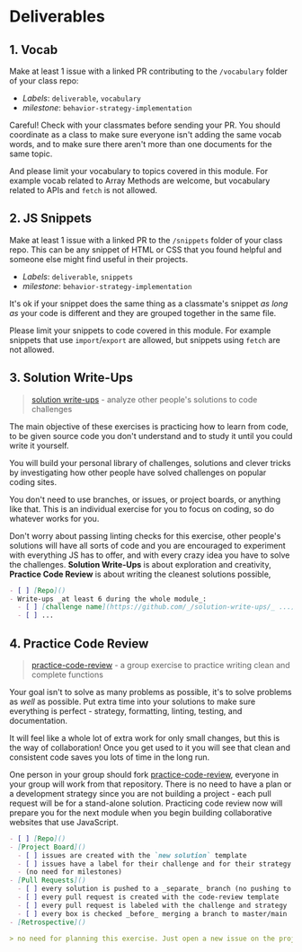 # Deliverables

## 1. Vocab

Make at least 1 issue with a linked PR contributing to the `/vocabulary` folder of your class repo:

- _Labels_: `deliverable`, `vocabulary`
- _milestone_: `behavior-strategy-implementation`

Careful! Check with your classmates before sending your PR. You should coordinate as a class to make sure everyone isn't adding the same vocab words, and to make sure there aren't more than one documents for the same topic.

And please limit your vocabulary to topics covered in this module. For example vocab related to Array Methods are welcome, but vocabulary related to APIs and `fetch` is not allowed.

## 2. JS Snippets

Make at least 1 issue with a linked PR to the `/snippets` folder of your class repo. This can be any snippet of HTML or CSS that you found helpful and someone else might find useful in their projects.

- _Labels_: `deliverable`, `snippets`
- _milestone_: `behavior-strategy-implementation`

It's ok if your snippet does the same thing as a classmate's snippet _as long as_ your code is different and they are grouped together in the same file.

Please limit your snippets to code covered in this module. For example snippets that use `import`/`export` are allowed, but snippets using `fetch` are not allowed.

## 3. Solution Write-Ups

> [solution write-ups](https://github.com/HackYourFutureBelgium/solution-write-ups) - analyze other people's solutions to code challenges

The main objective of these exercises is practicing how to learn from code, to be given source code you don't understand and to study it until you could write it yourself.

You will build your personal library of challenges, solutions and clever tricks by investigating how other people have solved challenges on popular coding sites.

You don't need to use branches, or issues, or project boards, or anything like that. This is an individual exercise for you to focus on coding, so do whatever works for you.

Don't worry about passing linting checks for this exercise, other people's solutions will have all sorts of code and you are encouraged to experiment with everything JS has to offer, and with every crazy idea you have to solve the challenges. **Solution Write-Ups** is about exploration and creativity, **Practice Code Review** is about writing the cleanest solutions possible,

```markdown
- [ ] [Repo]()
- Write-ups _at least 6 during the whole module_:
  - [ ] [challenge name](https://github.com/_/solution-write-ups/_ ...)
  - [ ] ...
```

## 4. Practice Code Review

> [practice-code-review](https://github.com/hackyourfuturebelgium/practice-code-review) - a group exercise to practice writing clean and complete functions

Your goal isn't to solve as many problems as possible, it's to solve problems as _well_ as possible. Put extra time into your solutions to make sure everything is perfect - strategy, formatting, linting, testing, and documentation.

It will feel like a whole lot of extra work for only small changes, but this is the way of collaboration! Once you get used to it you will see that clean and consistent code saves you lots of time in the long run.

One person in your group should fork [practice-code-review](https://github.com/hackyourfuturebelgium/practice-code-review), everyone in your group will work from that repository. There is no need to have a plan or a development strategy since you are not building a project - each pull request will be for a stand-alone solution. Practicing code review now will prepare you for the next module when you begin building collaborative websites that use JavaScript.

```markdown
- [ ] [Repo]()
- [Project Board]()
  - [ ] issues are created with the `new solution` template
  - [ ] issues have a label for their challenge and for their strategy
  - (no need for milestones)
- [Pull Requests]()
  - [ ] every solution is pushed to a _separate_ branch (no pushing to main/master!)
  - [ ] every pull request is created with the code-review template
  - [ ] every pull request is labeled with the challenge and strategy
  - [ ] every box is checked _before_ merging a branch to master/main
- [Retrospective]()

> no need for planning this exercise. Just open a new issue on the project board each time you start a solution
```

<!--
a group repository of solutions to various coding challenges. Each solution should have test cases, pass CI checks and have a small write-up describing their strategy and implementation. Each solution is initially written individually, then reviewed and improved with the feedback of at least one group member.

- _Language Level_: whatever JS language features are best suited to each solution - students will need to justify the language features they used in their write-ups
- _Environment_: any JS environment that supports jest/jasmine-style BDD syntax - `describe`, `it`, `expect(_).toEqual(_)`
- _Technologies_: JS and a unit testing environment
- _Starter_: a repository containing code quality scripts, github actions, and testing configurations. it includes an example submission and a few challenge ideas \(but students can choose to add different challenges\)
- _Assessment Criteria_: do the CI checks pass, was the student's code review positive and constructive \(giving and receiving\), are their write-ups clear and in alignment with their code. -->
